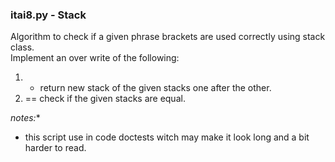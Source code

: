 ### itai8.py - Stack
Algorithm to check if a given phrase brackets are used correctly using stack class.  
Implement an over write of the following:  
1.	+  return new stack of the given stacks one after the other.  
2.	== check if the given stacks are equal.  

*notes:**
* this script use in code doctests witch may make it look long and a bit harder to read.
